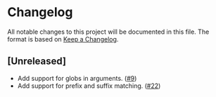 # Changelog

All notable changes to this project will be documented in this file. The format
is based on [Keep a Changelog].

## [Unreleased]

- Add support for globs in arguments. ([#9])
- Add support for prefix and suffix matching. ([#22])

[keep a changelog]: https://keepachangelog.com/en/1.0.0/
[#9]: https://github.com/ericcornelissen/wordrow/pull/9
[#22]: https://github.com/ericcornelissen/wordrow/pull/22
